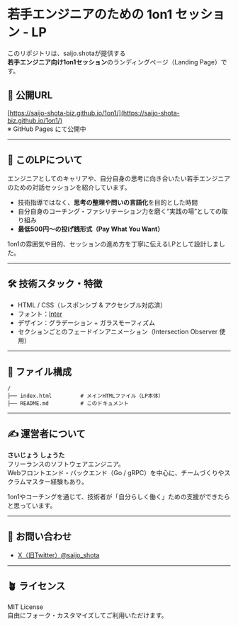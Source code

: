 # 若手エンジニアのための 1on1 セッション - LP

このリポジトリは、saijo.shotaが提供する  
**若手エンジニア向け1on1セッション**のランディングページ（Landing Page）です。

## 🔗 公開URL

[https://saijo-shota-biz.github.io/1on1/](https://saijo-shota-biz.github.io/1on1/)  
※ GitHub Pages にて公開中

---

## 📘 このLPについて

エンジニアとしてのキャリアや、自分自身の思考に向き合いたい若手エンジニアのための対話セッションを紹介しています。

- 技術指導ではなく、**思考の整理や問いの言語化**を目的とした時間
- 自分自身のコーチング・ファシリテーション力を磨く“実践の場”としての取り組み
- **最低500円〜の投げ銭形式（Pay What You Want）**

1on1の雰囲気や目的、セッションの進め方を丁寧に伝えるLPとして設計しました。

---

## 🛠 技術スタック・特徴

- HTML / CSS（レスポンシブ & アクセシブル対応済）
- フォント：[Inter](https://fonts.google.com/specimen/Inter)
- デザイン：グラデーション + ガラスモーフィズム
- セクションごとのフェードインアニメーション（Intersection Observer 使用）

---

## 📁 ファイル構成

```
/
├── index.html         # メインHTMLファイル（LP本体）
├── README.md          # このドキュメント
```

---

## ✍️ 運営者について

**さいじょう しょうた**  
フリーランスのソフトウェアエンジニア。  
Webフロントエンド・バックエンド（Go / gRPC）を中心に、チームづくりやスクラムマスター経験もあり。

1on1やコーチングを通じて、技術者が「自分らしく働く」ための支援ができたらと思っています。

---

## 💬 お問い合わせ

- [X（旧Twitter）@saijo_shota](https://x.com/saijo_shota)

---

## 🪴 ライセンス

MIT License  
自由にフォーク・カスタマイズしてご利用いただけます。
